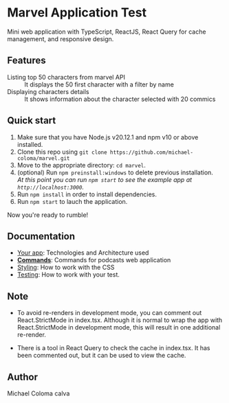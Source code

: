# Marvel Application Test

Mini web application with TypeScript, ReactJS, React Query for cache management, and responsive design.
## Features
<dl>
  <dt>Listing top 50 characters from marvel API</dt>
  <dd>It displays the 50 first character with a filter by name</dd>

  <dt>Displaying characters details</dt>
  <dd>It shows information about the character selected with 20 commics</dd>
</dl>



## Quick start

1.  Make sure that you have Node.js v20.12.1 and npm v10 or above installed.
2.  Clone this repo using `git clone https://github.com/michael-coloma/marvel.git`
3.  Move to the appropriate directory: `cd marvel`.<br />
4.  (optional) Run `npm preinstall:windows`  to delete previous installation.<br />
    _At this point you can run `npm start` to see the example app at `http://localhost:3000`._
4.  Run `npm install` in order to install dependencies.<br />    
5.  Run `npm start` to lauch the application.

Now you're ready to rumble!


## Documentation
- [Your app](docs/app.md): Technologies and Architecture used
- [**Commands**](docs/commands.md): Commands for podcasts web application
- [Styling](docs/css.md): How to work with the CSS
- [Testing](docs/testing.md): How to work with your test.


## Note
- To avoid re-renders in development mode, you can comment out React.StrictMode in index.tsx. Although it is normal to wrap the app with React.StrictMode in development mode, this will result in one additional re-render.

- There is a tool in React Query to check the cache in index.tsx. It has been commented out, but it can be used to view the cache.

## Author

Michael Coloma calva

